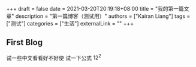 +++ 
draft = false
date = 2021-03-20T20:19:18+08:00
title = "我的第一篇文章"
description = "第一篇博客（测试用）"
authors = ["Kairan Liang"]
tags = ["测试"]
categories = ["生活"]
externalLink = ""
+++
## First Blog

试一些中文看看好不好使
试一下公式
$12^2$
